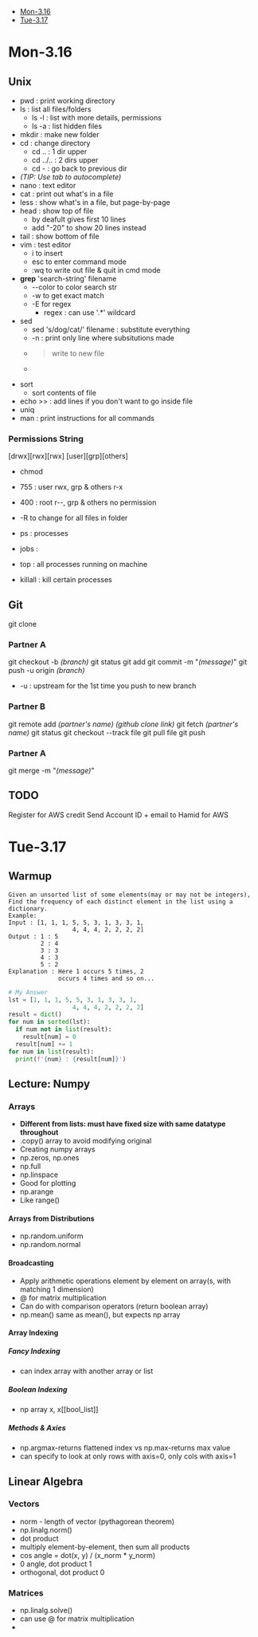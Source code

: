 * [Mon-3.16](/Mon-3.16)
* [Tue-3.17](/Tue-3.17)

# Mon-3.16
## Unix

* pwd : print working directory
* ls : list all files/folders
  * ls -l : list with more details, permissions
  * ls -a : list hidden files
* mkdir : make new folder
* cd : change directory
  * cd .. : 1 dir upper
  * cd ../.. : 2 dirs upper
  * cd - : go back to previous dir
* *(TIP: Use tab to autocomplete)*
* nano : text editor
* cat : print out what's in a file
* less : show what's in a file, but page-by-page
* head : show top of file 
  * by deafult gives first 10 lines
  * add "-20" to show 20 lines instead
* tail : show bottom of file
* vim : test editor
  * i to insert
  * esc to enter command mode 
  * :wq to write out file & quit in cmd mode
* **grep** 'search-string' filename
  * --color to color search str
  * -w to get exact match
  * -E for regex
    * regex : can use '.*' wildcard
* sed 
  * sed 's/dog/cat/' filename : substitute everything 
  * -n : print only line where subsitutions made
  * > write to new file
  * >> 
* sort
  * sort contents of file
* echo >> : add lines if you don't want to go inside file
* uniq
* man : print instructions for all commands
  
### Permissions String
[drwx][rwx][rwx]
[user][grp][others]
* chmod 
 * 755 : user rwx, grp & others r-x
 * 400 : root r--, grp & others no permission
 * -R to change for all files in folder

* ps : processes
* jobs :
* top : all processes running on machine
* killall : kill certain processes

## Git
git clone

### Partner A
git checkout -b *(branch)*
git status
git add
git commit -m "*(message)*"
git push -u origin *(branch)*
* -u : upstream for the 1st time you push to new branch 

### Partner B
git remote add *(partner's name)* *(github clone link)*
git fetch *(partner's name)*
git status
git checkout --track file
git pull file
git push 

### Partner A
git merge -m "*(message)*"

## **TODO**
Register for AWS credit
Send Account ID + email to Hamid for AWS

# Tue-3.17
## Warmup
```
Given an unsorted list of some elements(may or may not be integers), 
Find the frequency of each distinct element in the list using a dictionary.
Example:
Input : [1, 1, 1, 5, 5, 3, 1, 3, 3, 1,
                  4, 4, 4, 2, 2, 2, 2]
Output : 1 : 5
         2 : 4
         3 : 3
         4 : 3
         5 : 2
Explanation : Here 1 occurs 5 times, 2 
              occurs 4 times and so on...
```
```python
# My Answer
lst = [1, 1, 1, 5, 5, 3, 1, 3, 3, 1,
                  4, 4, 4, 2, 2, 2, 2]
result = dict()
for num in sorted(lst):
  if num not in list(result):
    result[num] = 0
  result[num] += 1
for num in list(result):
  print(f'{num} : {result[num]}')
```

## Lecture: Numpy
### Arrays
* **Different from lists: must have fixed size with same datatype throughout**
* .copy() array to avoid modifying original
* Creating numpy arrays
 * np.zeros, np.ones
 * np.full
 * np.linspace
  * Good for plotting
 * np.arange
  * Like range()
#### Arrays from Distributions
* np.random.uniform
* np.random.normal
#### Broadcasting
* Apply arithmetic operations element by element on array(s, with matching 1 dimension)
* @ for matrix multiplication
* Can do with comparison operators (return boolean array)
* np.mean() same as mean(), but expects np array
#### Array Indexing
##### Fancy Indexing
* can index array with another array or list
##### Boolean Indexing
* np array x, x\[\[bool_list]]
##### Methods & Axies
* np.argmax-returns flattened index vs np.max-returns max value
* can specify to look at only rows with axis=0, only cols with axis=1

## Linear Algebra
### Vectors
* norm - length of vector (pythagorean theorem)
 * np.linalg.norm()
* dot product
 * multiply element-by-element, then sum all products
 * cos angle = dot(x, y) / (x_norm * y_norm)
  * 0 angle, dot product 1
  * orthogonal, dot product 0
### Matrices
* np.linalg.solve()
* can use @ for matrix multiplication
* 
